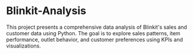# Blinkit-Analysis
This project presents a comprehensive data analysis of Blinkit's sales and customer data using Python. The goal is to explore sales patterns, item performance, outlet behavior, and customer preferences using KPIs and visualizations.
